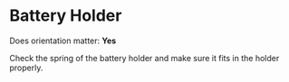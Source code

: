 # Battery Holder

Does orientation matter: **Yes**

Check the spring of the battery holder and make sure it fits in the holder properly.
<!--Check the 2 springs of the battery holder and make sure they are pressed down. >

![Battery Holder](https://github.com/tinusaur/guides/blob/master/docs/images/Battery-holder.jpg)

To mount the battery holder:

1. Flip the printed circuit board (PCB) upside down.
2. Sand the solders to make them equal in hеight.
3. Orient the battery holder as shown in the photos and insert the leads in place.
4. Solder the leads on the front side of the PCB. Put more solder wire than usual.


**Caution**: This solder is the most challenging one. Be very careful not to touch the elecrolytic capacitor with the soldering iron.
